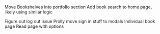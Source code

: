 Move Bookshelves into portfolio section
Add book search to home page, likely using similar logic

Figure out log out issue
Prolly move sign in stuff to modals
Individual book page
Read page with options
